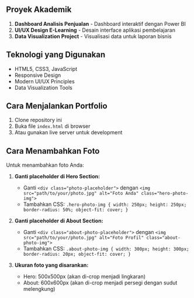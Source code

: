 
## Proyek Akademik

1. **Dashboard Analisis Penjualan** - Dashboard interaktif dengan Power BI
2. **UI/UX Design E-Learning** - Desain interface aplikasi pembelajaran
3. **Data Visualization Project** - Visualisasi data untuk laporan bisnis

## Teknologi yang Digunakan

- HTML5, CSS3, JavaScript
- Responsive Design
- Modern UI/UX Principles
- Data Visualization Tools

## Cara Menjalankan Portfolio

1. Clone repository ini
2. Buka file `index.html` di browser
3. Atau gunakan live server untuk development

## Cara Menambahkan Foto

Untuk menambahkan foto Anda:

1. **Ganti placeholder di Hero Section:**

   - Ganti `<div class="photo-placeholder">` dengan `<img src="path/to/your/photo.jpg" alt="Foto Anda" class="hero-photo-img">`
   - Tambahkan CSS: `.hero-photo-img { width: 250px; height: 250px; border-radius: 50%; object-fit: cover; }`

2. **Ganti placeholder di About Section:**

   - Ganti `<div class="about-photo-placeholder">` dengan `<img src="path/to/your/photo.jpg" alt="Foto Profil" class="about-photo-img">`
   - Tambahkan CSS: `.about-photo-img { width: 300px; height: 300px; border-radius: 20px; object-fit: cover; }`

3. **Ukuran foto yang disarankan:**
   - Hero: 500x500px (akan di-crop menjadi lingkaran)
   - About: 600x600px (akan di-crop menjadi persegi dengan sudut melengkung)

